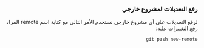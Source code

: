 



### <div dir=rtl> رفع التعديلات لمشروع خارجي<dir>
<div dir=rtl>
لرفع التعديلات على أي مشروع خارجي نستخدم الأمر التالي مع كتابة اسم remote المراد رفع التغييرات عليه:

``
git push new-remote
``

<div>

